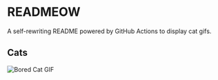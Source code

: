 # READMEOW

A self-rewriting README powered by GitHub Actions to display cat gifs.

## Cats

![Bored Cat GIF](https://media0.giphy.com/media/v1.Y2lkPTlhY2QwMmRhYmJwcHcwcnRyeTZ4N3ZsOXg4OGhkaGMwZHBuNHZ0ZXRsZTdrdjJtdCZlcD12MV9naWZzX3NlYXJjaCZjdD1n/mlvseq9yvZhba/200.gif)
